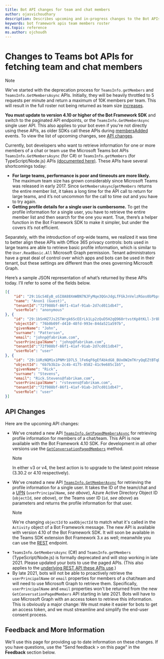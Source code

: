 ```yaml
---
title: Bot API changes for team and chat members
author: ojasvichoudhary 
description: Describes upcoming and in-progress changes to the Bot APIs used for retrieving members of teams and chats
keywords: bot framework apis team members roster
ms.topic: reference
ms.author: ojchoudh
---
```

# Changes to Teams bot APIs for fetching team and chat members

>[!NOTE]
> We've started with the deprecation process for `TeamsInfo.getMembers` and `TeamsInfo.GetMembersAsync` APIs. Initially, they will be heavily throttled to 5 requests per minute and return a maximum of 10K members per team. This will result in the full roster not being returned as team size [increases](https://blogs.microsoft.com/2020/09/22/whats-new-in-microsoft-teams-microsoft-ignite-2020/). 
> 
> **You must update to version 4.10 or higher of the Bot Framework SDK** and switch to the paginated API endpoints, or the `TeamsInfo.GetMemberAsync` single user API. This also applies to your bot even if you're not directly using these APIs, as older SDKs call these APIs during [membersAdded](https://docs.microsoft.com/microsoftteams/platform/bots/how-to/conversations/subscribe-to-conversation-events?tabs=dotnet#team-members-added) events. To view the list of upcoming changes, see [API changes](https://docs.microsoft.com/microsoftteams/platform/resources/team-chat-member-api-changes#api-changes). 

Currently, bot developers who want to retrieve information for one or more members of a chat or team use the Microsoft Teams bot APIs `TeamsInfo.GetMembersAsync` (for C#) or `TeamsInfo.getMembers` (for TypeScript/Node.js) APIs [(documented here)](https://docs.microsoft.com/microsoftteams/platform/bots/how-to/get-teams-context?tabs=dotnet#fetching-the-roster-or-user-profile). These APIs have several shortcomings today:

* **For large teams, performance is poor and timeouts are more likely.** The maximum team size has grown considerably since Microsoft Teams was released in early 2017. Since `GetMembersAsync`/`getMembers` returns the entire member list, it takes a long time for the API call to return for large teams, and it’s not uncommon for the call to time out and you have to try again.
* **Getting profile details for a single user is cumbersome.** To get the profile information for a single user, you have to retrieve the entire member list and then search for the one you want. True, there’s a helper function in the Bot Framework SDK to make it simpler, but under the covers it’s not efficient.

Separately, with the introduction of org-wide teams, we realized it was time to better align these APIs with Office 365 privacy controls: bots used in large teams are able to retrieve basic profile information, which is similar to the `User.ReadBasic.All` Microsoft Graph permission. Tenant administrators have a great deal of control over which apps and bots can be used in their tenant, but these settings are different than the ones governing Microsoft Graph.

Here’s a sample JSON representation of what’s returned by these APIs today. I’ll refer to some of the fields below.

```json
[{
    "id": "29:1GcS4EyB_oSI8A88XmWBN7NJFyMqe3QGnJdgLfFGkJnVelzRGos0bPbpsfJjcbAD22bmKc4GMbrY2g4JDrrA8vM06X1-cHHle4zOE6U4ttcc",
    "name": "Anon1 (Guest)",
    "tenantId":"72f988bf-86f1-41af-91ab-2d7cd011db47",
	"userRole": "anonymous"
}, {
    "id": "29:1bSnHZ7Js2STWrgk6ScEErLk1Lp2zQuD5H2qQ960rtvstKp8tKLl-3r8b6DoW0QxZimuTxk_kupZ1DBMpvIQQUAZL-PNj0EORDvRZXy8kvWk",
    "objectId": "76b0b09f-d410-48fd-993e-84da521a597b",
    "givenName": "John",
    "surname": "Patterson",
    "email": "johnp@fabrikam.com",
    "userPrincipalName": "johnp@fabrikam.com",
    "tenantId":"72f988bf-86f1-41af-91ab-2d7cd011db47",
	"userRole": "user"
}, {
    "id": "29:1URzNQM1x1PNMr1D7L5_lFe6qF6gEfAbkdG8_BUxOW2mTKryQqEZtBTqDt10-MghkzjYDuUj4KG6nvg5lFAyjOLiGJ4jzhb99WrnI7XKriCs",
    "objectId": "6b7b3b2a-2c4b-4175-8582-41c9e685c1b5",
    "givenName": "Rick",
    "surname": "Stevens",
    "email": "Rick.Stevens@fabrikam.com",
    "userPrincipalName": "rstevens@fabrikam.com",
    "tenantId":"72f988bf-86f1-41af-91ab-2d7cd011db47",
	"userRole": "user"
}]
```

## API Changes
Here are the upcoming API changes:

* We've created a new API [`TeamsInfo.GetPagedMembersAsync`](../../bots/how-to/get-teams-context.md?tabs=dotnet#fetching-the-roster-or-user-profile) for retrieving profile information for members of a chat/team. This API is now available with the Bot Framework 4.10 SDK. For development in all other versions use the [`GetConversationPagedMembers`](/dotnet/api/microsoft.bot.connector.conversationsextensions.getconversationpagedmembersasync?view=botbuilder-dotnet-stable&preserve-view=true) method. 
  > [!NOTE]
  > In either v3 or v4, the best action is to upgrade to the latest point release (3.30.2 or 4.10 respectively). 
* We've created a new API [`TeamsInfo.GetMemberAsync`](../../bots/how-to/get-teams-context.md?tabs=dotnet#get-single-member-details) for retrieving the profile information for a single user. It takes the ID of the team/chat and a [UPN](https://docs.microsoft.com/windows/win32/ad/naming-properties#userprincipalname) (`userPrincipalName`, *see above*), Azure Active Directory Object ID (`objectId`, *see above*), or the Teams user ID (`id`, *see above*) as parameters and returns the profile information for that user. 
  > [!NOTE]
  > We're changing `objectId` to `aadObjectId` to match what it's called in the `Activity` object of a Bot Framework message. The new API is available with version 4.10 of the Bot Framework SDK. It will soon be available in the Teams SDK extension Bot Framework 3.x as well; meanwhile you can use the [REST](../../bots/how-to/get-teams-context.md?tabs=json#get-single-member-details) endpoint.
* `TeamsInfo.GetMembersAsync` (C#) and `TeamsInfo.getMembers` (TypeScript/Node.js) is formally deprecated and will stop working in late 2021. Please updated your bots to use the paged APIs. (This also applies to the [underlying REST API these APIs use](../../bots/how-to/get-teams-context.md?tabs=json#tabpanel_CeZOj-G++Q_json).)
* By late 2021, bots will not be able to proactively retrieve the `userPrincipalName` or `email` properties for members of a chat/team and will need to use Microsoft Graph to retrieve them. Specifically, `userPrincipalName` and `email` properties won't be returned from the new `GetConversationPagedMembers` API starting in late 2021. Bots will have to use Microsoft Graph with an access token to retrieve this information. This is obviously a major change: We must make it easier for bots to get an access token, and we must streamline and simplify the end-user consent process.

## Feedback and More Information
We'll use this page for providing up to date information on these changes. If you have questions, use the "Send feedback > on this page" in the **Feedback** section below. 
